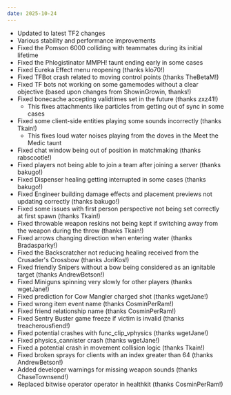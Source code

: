 ```yaml
---
date: 2025-10-24
---
```


* Updated to latest TF2 changes
* Various stability and performance improvements
* Fixed the Pomson 6000 colliding with teammates during its initial lifetime
* Fixed the Phlogistinator MMPH! taunt ending early in some cases
* Fixed Eureka Effect menu reopening (thanks klo70!)
* Fixed TFBot crash related to moving control points (thanks TheBetaM!)
* Fixed TF bots not working on some gamemodes without a clear objective (based upon changes from ShowinGrowin, thanks!)
* Fixed bonecache accepting validtimes set in the future (thanks zxz41!)
    * This fixes attachments like particles from getting out of sync in some cases
* Fixed some client-side entities playing some sounds incorrectly (thanks Tkain!)
    * This fixes loud water noises playing from the doves in the Meet the Medic taunt
* Fixed chat window being out of position in matchmaking (thanks rabscootle!)
* Fixed players not being able to join a team after joining a server (thanks bakugo!)
* Fixed Dispenser healing getting interrupted in some cases (thanks bakugo!)
* Fixed Engineer building damage effects and placement previews not updating correctly (thanks bakugo!)
* Fixed some issues with first person perspective not being set correctly at first spawn (thanks Tkain!)
* Fixed throwable weapon reskins not being kept if switching away from the weapon during the throw (thanks Tkain!)
* Fixed arrows changing direction when entering water (thanks Bradasparky!)
* Fixed the Backscratcher not reducing healing received from the Crusader's Crossbow (thanks JoriKos!)
* Fixed friendly Snipers without a bow being considered as an ignitable target (thanks AndrewBetson!)
* Fixed Miniguns spinning very slowly for other players (thanks wgetJane!)
* Fixed prediction for Cow Mangler charged shot (thanks wgetJane!)
* Fixed wrong item event name (thanks CosminPerRam!)
* Fixed friend relationship name (thanks CosminPerRam!)
* Fixed Sentry Buster game freeze if victim is invalid (thanks treacherousfiend!)
* Fixed potential crashes with func_clip_vphysics (thanks wgetJane!)
* Fixed physics_cannister crash (thanks wgetJane!)
* Fixed a potential crash in movement collision logic (thanks Tkain!)
* Fixed broken sprays for clients with an index greater than 64 (thanks AndrewBetson!)
* Added developer warnings for missing weapon sounds (thanks ChaseTownsend!)
* Replaced bitwise operator operator in healthkit (thanks CosminPerRam!)
